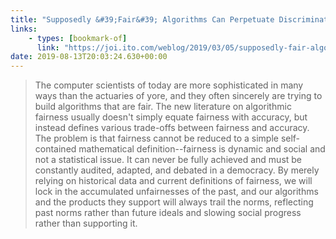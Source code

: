 ```yaml
---
title: "Supposedly &#39;Fair&#39; Algorithms Can Perpetuate Discrimination - Joi Ito&#39;s Web"
links:
    - types: [bookmark-of]
      link: "https://joi.ito.com/weblog/2019/03/05/supposedly-fair-algorithms-can-perpetuate-discrimination.html"
date: 2019-08-13T20:03:24.630+00:00
---
```


> The computer scientists of today are more sophisticated in many ways than the actuaries of yore, and they often sincerely are trying to build algorithms that are fair. The new literature on algorithmic fairness usually doesn't simply equate fairness with accuracy, but instead defines various trade-offs between fairness and accuracy. The problem is that fairness cannot be reduced to a simple self-contained mathematical definition--fairness is dynamic and social and not a statistical issue. It can never be fully achieved and must be constantly audited, adapted, and debated in a democracy. By merely relying on historical data and current definitions of fairness, we will lock in the accumulated unfairnesses of the past, and our algorithms and the products they support will always trail the norms, reflecting past norms rather than future ideals and slowing social progress rather than supporting it.